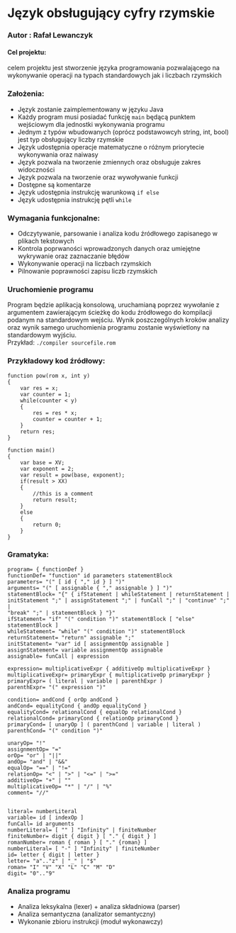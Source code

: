 # Język obsługujący cyfry rzymskie
### Autor : Rafał Lewanczyk
#### Cel projektu: 
celem projektu jest stworzenie języka programowania pozwalającego na wykonywanie operacji na typach standardowych jak i liczbach rzymskich

### Założenia:  
- Język zostanie zaimplementowany w języku Java 
- Każdy program musi posiadać funkcję ```main``` będącą punktem wejściowym dla jednostki wykonywania programu 
- Jednym z typów wbudowanych (oprócz podstawowcyh string, int, bool) jest typ obsługujący liczby rzymskie
- Język udostępnia operacje matematyczne o różnym priorytecie wykonywania oraz naiwasy 
- Język pozwala na tworzenie zmiennych oraz obsługuje zakres widoczności 
- Język pozwala na tworzenie oraz wywoływanie funkcji 
- Dostępne są komentarze 
- Język udostępnia instrukcję warunkową ```if else``` 
- Język udostępnia instrukcję pętli ```while``` 
### Wymagania funkcjonalne: 
- Odczytywanie, parsowanie i analiza kodu źródłowego zapisanego w plikach tekstowych 
- Kontrola poprwaności wprowadzonych danych oraz umiejętne wykrywanie oraz zaznaczanie błędów
- Wykonywanie operacji na liczbach rzymskich
- Pilnowanie poprawności zapisu liczb rzymskich 
### Uruchomienie programu 
Program będzie aplikacją konsolową, uruchamianą poprzez wywołanie z argumentem zawierającym ścieżkę do kodu źródłowego do kompilacji 
podanym na standardowym wejściu. Wynik poszczególnych kroków analizy oraz wynik samego uruchomienia programu zostanie 
wyświetlony na standardowym wyjściu.\
Przykład: 
```./compiler sourcefile.rom```
### Przykładowy kod źródłowy: 
```
function pow(rom x, int y)
{
    var res = x; 
    var counter = 1; 
    while(counter < y)
    {
        res = res * x;  
        counter = counter + 1; 
    }
    return res; 
}

function main()
{
    var base = XV;
    var exponent = 2;
    var result = pow(base, exponent);
    if(result > XX)
    {
        //this is a comment 
        return result; 
    }
    else 
    {
        return 0; 
    }
}
```
### Gramatyka:
```
program= { functionDef } 
functionDef= "function" id parameters statementBlock 
parameters= "(" [ id { "," id } ] ")" 
arguments= "(" [ assignable { "," assignable } ] ")" 
statementBlock= "{" { ifStatement | whileStatement | returnStatement |
initStatement ";" | assignStatement ";" | funCall ";" | "continue" ";" |
"break" ";" | statementBlock } "}" 
ifStatement= "if" "(" condition ")" statementBlock [ "else" statementBlock ] 
whileStatement= "while" "(" condition ")" statementBlock 
returnStatement= "return" assignable ";" 
initStatement= "var" id [ assignmentOp assignable ] 
assignStatement= variable assignmentOp assignable 
assignable= funCall | expression
 
expression= multiplicativeExpr { additiveOp multiplicativeExpr } 
multiplicativeExpr= primaryExpr { multiplicativeOp primaryExpr } 
primaryExpr= ( literal | variable | parenthExpr )
parenthExpr= "(" expression ")" 

condition= andCond { orOp andCond } 
andCond= equalityCond { andOp equalityCond } 
equalityCond= relationalCond { equalOp relationalCond } 
relationalCond= primaryCond { relationOp primaryCond } 
primaryCond= [ unaryOp ] ( parenthCond | variable | literal ) 
parenthCond= "(" condition ")" 

unaryOp= "!" 
assignmentOp= "=" 
orOp= "or" | "||" 
andOp= "and" | "&&" 
equalOp= "==" | "!=" 
relationOp= "<" | ">" | "<=" | ">=" 
additiveOp= "+" | "­" 
multiplicativeOp= "*" | "/" | "%" 
comment= "//"


literal= numberLiteral
variable= id [ indexOp ] 
funCall= id arguments 
numberLiteral= [ "­" ] "Infinity" | finiteNumber 
finiteNumber= digit { digit } [ "." { digit } ] 
romanNumber= roman { roman } [ "." {roman} ]
numberLiteral= [ "-" ] "Infinity" | finiteNumber 
id= letter { digit | letter }
letter= "a".."z" | "_" | "$" 
roman= "I" "V" "X" "L" "C" "M" "D" 
digit= "0".."9" 

``` 
### Analiza programu 
- Analiza leksykalna (lexer) + analiza składniowa (parser)
- Analiza semantyczna (analizator semantyczny) 
- Wykonanie zbioru instrukcji (moduł wykonawczy) 